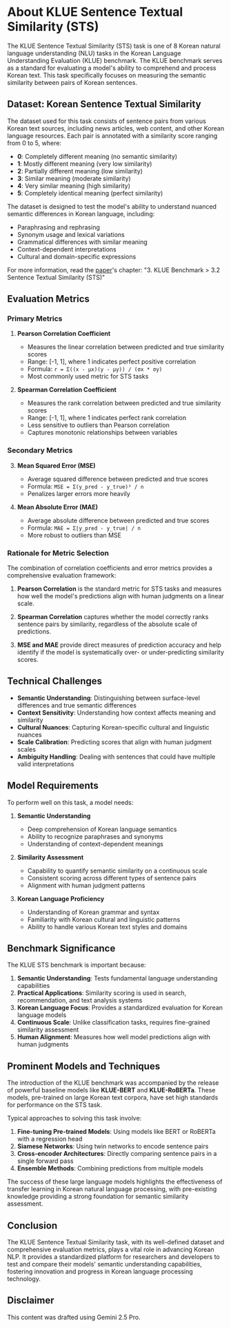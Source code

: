 # About KLUE Sentence Textual Similarity (STS)

The KLUE Sentence Textual Similarity (STS) task is one of 8 Korean natural language understanding (NLU) tasks in the Korean Language Understanding Evaluation (KLUE) benchmark. The KLUE benchmark serves as a standard for evaluating a model's ability to comprehend and process Korean text. This task specifically focuses on measuring the semantic similarity between pairs of Korean sentences.

## Dataset: Korean Sentence Textual Similarity

The dataset used for this task consists of sentence pairs from various Korean text sources, including news articles, web content, and other Korean language resources. Each pair is annotated with a similarity score ranging from 0 to 5, where:

- **0**: Completely different meaning (no semantic similarity)
- **1**: Mostly different meaning (very low similarity)
- **2**: Partially different meaning (low similarity)
- **3**: Similar meaning (moderate similarity)
- **4**: Very similar meaning (high similarity)
- **5**: Completely identical meaning (perfect similarity)

The dataset is designed to test the model's ability to understand nuanced semantic differences in Korean language, including:
- Paraphrasing and rephrasing
- Synonym usage and lexical variations
- Grammatical differences with similar meaning
- Context-dependent interpretations
- Cultural and domain-specific expressions

For more information, read the [paper](https://arxiv.org/pdf/2105.09680)'s chapter: "3. KLUE Benchmark > 3.2 Sentence Textual Similarity (STS)"

## Evaluation Metrics

### Primary Metrics

1. **Pearson Correlation Coefficient**
   - Measures the linear correlation between predicted and true similarity scores
   - Range: [-1, 1], where 1 indicates perfect positive correlation
   - Formula: `r = Σ((x - μx)(y - μy)) / (σx * σy)`
   - Most commonly used metric for STS tasks

2. **Spearman Correlation Coefficient**
   - Measures the rank correlation between predicted and true similarity scores
   - Range: [-1, 1], where 1 indicates perfect rank correlation
   - Less sensitive to outliers than Pearson correlation
   - Captures monotonic relationships between variables

### Secondary Metrics

3. **Mean Squared Error (MSE)**
   - Average squared difference between predicted and true scores
   - Formula: `MSE = Σ(y_pred - y_true)² / n`
   - Penalizes larger errors more heavily

4. **Mean Absolute Error (MAE)**
   - Average absolute difference between predicted and true scores
   - Formula: `MAE = Σ|y_pred - y_true| / n`
   - More robust to outliers than MSE

### Rationale for Metric Selection

The combination of correlation coefficients and error metrics provides a comprehensive evaluation framework:

1. **Pearson Correlation** is the standard metric for STS tasks and measures how well the model's predictions align with human judgments on a linear scale.

2. **Spearman Correlation** captures whether the model correctly ranks sentence pairs by similarity, regardless of the absolute scale of predictions.

3. **MSE and MAE** provide direct measures of prediction accuracy and help identify if the model is systematically over- or under-predicting similarity scores.

## Technical Challenges

- **Semantic Understanding**: Distinguishing between surface-level differences and true semantic differences
- **Context Sensitivity**: Understanding how context affects meaning and similarity
- **Cultural Nuances**: Capturing Korean-specific cultural and linguistic nuances
- **Scale Calibration**: Predicting scores that align with human judgment scales
- **Ambiguity Handling**: Dealing with sentences that could have multiple valid interpretations

## Model Requirements

To perform well on this task, a model needs:

1. **Semantic Understanding**
   - Deep comprehension of Korean language semantics
   - Ability to recognize paraphrases and synonyms
   - Understanding of context-dependent meanings

2. **Similarity Assessment**
   - Capability to quantify semantic similarity on a continuous scale
   - Consistent scoring across different types of sentence pairs
   - Alignment with human judgment patterns

3. **Korean Language Proficiency**
   - Understanding of Korean grammar and syntax
   - Familiarity with Korean cultural and linguistic patterns
   - Ability to handle various Korean text styles and domains

## Benchmark Significance

The KLUE STS benchmark is important because:

1. **Semantic Understanding**: Tests fundamental language understanding capabilities
2. **Practical Applications**: Similarity scoring is used in search, recommendation, and text analysis systems
3. **Korean Language Focus**: Provides a standardized evaluation for Korean language models
4. **Continuous Scale**: Unlike classification tasks, requires fine-grained similarity assessment
5. **Human Alignment**: Measures how well model predictions align with human judgments

## Prominent Models and Techniques

The introduction of the KLUE benchmark was accompanied by the release of powerful baseline models like **KLUE-BERT** and **KLUE-RoBERTa**. These models, pre-trained on large Korean text corpora, have set high standards for performance on the STS task.

Typical approaches to solving this task involve:

1. **Fine-tuning Pre-trained Models**: Using models like BERT or RoBERTa with a regression head
2. **Siamese Networks**: Using twin networks to encode sentence pairs
3. **Cross-encoder Architectures**: Directly comparing sentence pairs in a single forward pass
4. **Ensemble Methods**: Combining predictions from multiple models

The success of these large language models highlights the effectiveness of transfer learning in Korean natural language processing, with pre-existing knowledge providing a strong foundation for semantic similarity assessment.

## Conclusion

The KLUE Sentence Textual Similarity task, with its well-defined dataset and comprehensive evaluation metrics, plays a vital role in advancing Korean NLP. It provides a standardized platform for researchers and developers to test and compare their models' semantic understanding capabilities, fostering innovation and progress in Korean language processing technology.

## Disclaimer
This content was drafted using Gemini 2.5 Pro. 